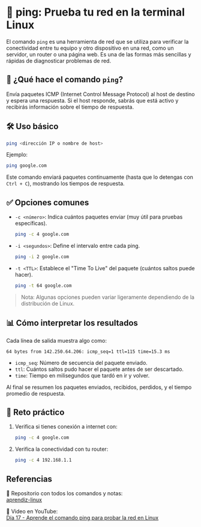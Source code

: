 # 📡 ping: Prueba tu red en la terminal Linux

El comando `ping` es una herramienta de red que se utiliza para verificar la conectividad entre tu equipo y otro dispositivo en una red,
como un servidor, un router o una página web. Es una de las formas más sencillas y rápidas de diagnosticar problemas de red.

## 🧠 ¿Qué hace el comando `ping`?

Envía paquetes ICMP (Internet Control Message Protocol) al host de destino y espera una respuesta. Si el host responde, sabrás que está
activo y recibirás información sobre el tiempo de respuesta.

## 🛠️ Uso básico

```bash
ping <dirección IP o nombre de host>
```

Ejemplo:

```bash
ping google.com
```

Este comando enviará paquetes continuamente (hasta que lo detengas con `Ctrl + C`), mostrando los tiempos de respuesta.

## ✅ Opciones comunes

- `-c <número>`: Indica cuántos paquetes enviar (muy útil para pruebas específicas).
  
  ```bash
  ping -c 4 google.com
  ```

- `-i <segundos>`: Define el intervalo entre cada ping.

  ```bash
  ping -i 2 google.com
  ```

- `-t <TTL>`: Establece el "Time To Live" del paquete (cuántos saltos puede hacer).

  ```bash
  ping -t 64 google.com
  ```

> Nota: Algunas opciones pueden variar ligeramente dependiendo de la distribución de Linux.

## 📊 Cómo interpretar los resultados

Cada línea de salida muestra algo como:

```
64 bytes from 142.250.64.206: icmp_seq=1 ttl=115 time=15.3 ms
```

- `icmp_seq`: Número de secuencia del paquete enviado.
- `ttl`: Cuántos saltos pudo hacer el paquete antes de ser descartado.
- `time`: Tiempo en milisegundos que tardó en ir y volver.

Al final se resumen los paquetes enviados, recibidos, perdidos, y el tiempo promedio de respuesta.

## 🧪 Reto práctico

1. Verifica si tienes conexión a internet con:
   ```bash
   ping -c 4 google.com
   ```

2. Verifica la conectividad con tu router:
   ```bash
   ping -c 4 192.168.1.1
   ```

## Referencias

📌 Repositorio con todos los comandos y notas:  
[aprendiz-linux](https://github.com/jorgearma1982/aprendiz-linux/tree/main/21_dias_comandos_basicos)

🎥 Video en YouTube:  
[Día 17 - Aprende el comando ping para probar la red en Linux](https://www.youtube.com/watch?v=YCUPdlifiEM)
